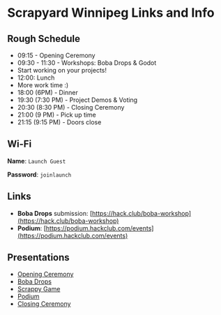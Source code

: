 # Scrapyard Winnipeg Links and Info

## Rough Schedule

- 09:15 - Opening Ceremony
- 09:30 - 11:30 - Workshops: Boba Drops & Godot
- Start working on your projects!
- 12:00: Lunch
- More work time :)
- 18:00 (6PM) - Dinner
- 19:30 (7:30 PM) - Project Demos & Voting
- 20:30 (8:30 PM) - Closing Ceremony
- 21:00 (9 PM) - Pick up time
- 21:15 (9:15 PM) - Doors close

## Wi-Fi

**Name**: `Launch Guest`

**Password**: `joinlaunch`

## Links

- **Boba Drops** submission: [https://hack.club/boba-workshop](https://hack.club/boba-workshop)
- **Podium**: [https://podium.hackclub.com/events](https://podium.hackclub.com/events)

## Presentations

- [Opening Ceremony](https://docs.google.com/presentation/d/1GYDd3MrI0nQPTYYRN79mnbl4Q3dAcmLQeH9cOxixErE/view)
- [Boba Drops](https://docs.google.com/presentation/d/16aAHd1MME6rddBnh0va3oICK22pfgpvR/view)
- [Scrappy Game](https://docs.google.com/presentation/d/1G3bKIdjtIq1PMsBwMOzEYmY1-y0BNhiNDirpQdWd-m8/view)
- [Podium](https://docs.google.com/presentation/d/1jqiotnpM85Mahff5m0P0QbYmo_BgqnriRY_NR1aZ9rY/view)
- [Closing Ceremony](https://docs.google.com/presentation/d/1Vssxyf9HpmyJhiLfCRYFOXtrzo7jrPc0SJdqP1uVOQo/view)
